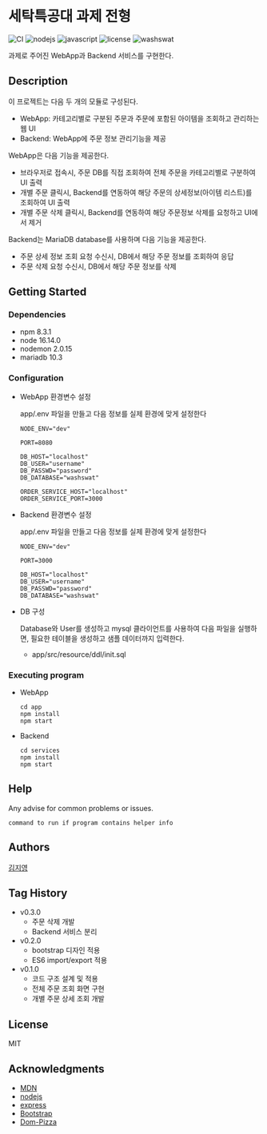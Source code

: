 # 세탁특공대 과제 전형
![CI](https://github.com/nodejs/nodejs.org/actions/workflows/ci.yml/badge.svg)
![nodejs](https://img.shields.io/badge/nodejs-%5E16.14.0-red)
![javascript](https://img.shields.io/badge/javascript-100%25-yellow)
![license](https://img.shields.io/badge/license-MIT-blue)
![washswat](https://img.shields.io/badge/wash-swat-green)


과제로 주어진 WebApp과 Backend 서비스를 구현한다.

## Description

이 프로젝트는 다음 두 개의 모듈로 구성된다.
* WebApp: 카테고리별로 구분된 주문과 주문에 포함된 아이템을 조회하고 관리하는 웹 UI
* Backend: WebApp에 주문 정보 관리기능을 제공

WebApp은 다음 기능을 제공한다.
* 브라우저로 접속시, 주문 DB를 직접 조회하여 전체 주문을 카테고리별로 구분하여 UI 출력
* 개별 주문 클릭시, Backend를 연동하여 해당 주문의 상세정보(아이템 리스트)를 조회하여 UI 출력
* 개별 주문 삭제 클릭시, Backend를 연동하여 해당 주문정보 삭제를 요청하고 UI에서 제거

Backend는 MariaDB database를 사용하며 다음 기능을 제공한다.
* 주문 상세 정보 조회 요청 수신시, DB에서 해당 주문 정보를 조회하여 응답
* 주문 삭제 요청 수신시, DB에서 해당 주문 정보를 삭제

## Getting Started

### Dependencies

* npm 8.3.1
* node 16.14.0
* nodemon 2.0.15
* mariadb 10.3

### Configuration

* WebApp 환경변수 설정

    app/.env 파일을 만들고 다음 정보를 실제 환경에 맞게 설정한다
    ```
    NODE_ENV="dev"

    PORT=8080

    DB_HOST="localhost"
    DB_USER="username"
    DB_PASSWD="password"
    DB_DATABASE="washswat"

    ORDER_SERVICE_HOST="localhost"
    ORDER_SERVICE_PORT=3000
    ````
* Backend 환경변수 설정

    app/.env 파일을 만들고 다음 정보를 실제 환경에 맞게 설정한다
    ```
    NODE_ENV="dev"

    PORT=3000

    DB_HOST="localhost"
    DB_USER="username"
    DB_PASSWD="password"
    DB_DATABASE="washswat"
    ````
* DB 구성

    Database와 User를 생성하고 mysql 클라이언트를 사용하여 다음 파일을 실행하면, 필요한 테이블을 생성하고 샘플 데이터까지 입력한다.

    * app/src/resource/ddl/init.sql

### Executing program

* WebApp

    ```
    cd app
    npm install
    npm start
    ```
* Backend

    ```
    cd services
    npm install
    npm start
    ```

## Help

Any advise for common problems or issues.
```
command to run if program contains helper info
```

## Authors

[김지영](mailto:podomat.ex@gmail.com)

## Tag History

* v0.3.0
    * 주문 삭제 개발
    * Backend 서비스 분리
* v0.2.0
    * bootstrap 디자인 적용
    * ES6 import/export 적용
* v0.1.0
    * 코드 구조 설계 및 적용
    * 전체 주문 조회 화면 구현
    * 개별 주문 상세 조회 개발

## License

MIT

## Acknowledgments

* [MDN](https://developer.mozilla.org/)
* [nodejs](https://nodejs.org/)
* [express](https://expressjs.com/)
* [Bootstrap](https://getbootstrap.com/)
* [Dom-Pizza](https://gist.github.com/DomPizzie/7a5ff55ffa9081f2de27c315f5018afc)